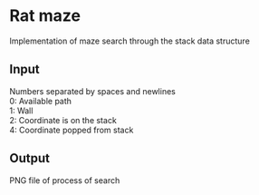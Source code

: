 # Rat maze
Implementation of maze search through the stack data structure

## Input
Numbers separated by spaces and newlines\
0: Available path\
1: Wall\
2: Coordinate is on the stack\
4: Coordinate popped from stack

## Output
PNG file of process of search
